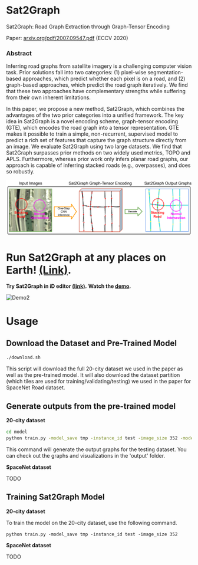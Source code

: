 # Sat2Graph 
Sat2Graph: Road Graph Extraction through Graph-Tensor Encoding

Paper: [arxiv.org/pdf/2007.09547.pdf](https://arxiv.org/pdf/2007.09547.pdf) (ECCV 2020)

### Abstract

Inferring road graphs from satellite imagery is a challenging computer vision task. Prior solutions fall into two categories: (1) pixel-wise segmentation-based approaches, which predict whether each pixel is on a road, and (2) graph-based approaches, which predict the road graph iteratively. We find that these two approaches have complementary strengths while suffering from their own inherent limitations. 
 
In this paper, we propose a new method, Sat2Graph, which combines the advantages of the two prior categories into a unified framework. The key idea in Sat2Graph is a novel encoding scheme, graph-tensor encoding (GTE), which encodes the road graph into a tensor representation. GTE makes it possible to train a simple, non-recurrent, supervised model to predict a rich set of features that capture the graph structure directly from an image. We evaluate Sat2Graph using two large datasets. We find that Sat2Graph surpasses prior methods on two widely used metrics, TOPO and APLS. Furthermore, whereas prior work only infers planar road graphs, our approach is capable of inferring stacked roads (e.g., overpasses), and does so robustly.

![Overview](figures/Sat2Graph2.png)

# Run Sat2Graph at any places on Earth! [(Link)](http://128.30.198.28:8080/#background=Mapbox&disable_features=points,traffic_roads,service_roads,paths,buildings,building_parts,indoor,landuse,boundaries,water,rail,pistes,aerialways,power,past_future,others&map=2.00/13.4/2.6).

**Try Sat2Graph in iD editor [(link)](http://128.30.198.28:8080/#background=Mapbox&disable_features=points,traffic_roads,service_roads,paths,buildings,building_parts,indoor,landuse,boundaries,water,rail,pistes,aerialways,power,past_future,others&map=2.00/13.4/2.6).**
**Watch the [demo](https://youtu.be/uqcGPVOBpGg).**

<!-- ![Demo1](figures/demo.gif) -->

![Demo2](figures/demo2.gif)

# Usage
## Download the Dataset and Pre-Trained Model

```bash
./download.sh
```
This script will download the full 20-city dataset we used in the paper as well as the pre-trained model. It will also download the dataset partition (which tiles are used for training/validating/testing) we used in the paper for SpaceNet Road dataset. 

## Generate outputs from the pre-trained model
**20-city dataset**
```bash
cd model
python train.py -model_save tmp -instance_id test -image_size 352 -model_recover ../data/20citiesModel/model -mode test
```
This command will generate the output graphs for the testing dataset. You can check out the graphs and visualizations in the 'output' folder. 


**SpaceNet dataset**

TODO


## Training Sat2Graph Model
**20-city dataset**

To train the model on the 20-city dataset, use the following command. 
```
python train.py -model_save tmp -instance_id test -image_size 352
```   


**SpaceNet dataset**

TODO






